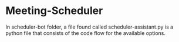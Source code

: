 # Meeting-Scheduler
In scheduler-bot folder, a file found called scheduler-assistant.py is a python file that consists of the code flow for the available options.
